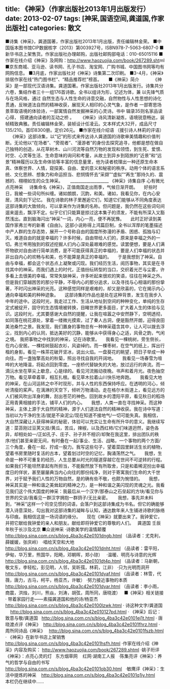 title: 《神采》（作家出版社2013年1月出版发行）
date: 2013-02-07
tags: [神采,国语空间,龚道国,作家出版社]
categories: 散文
---
   ■诗集《神采》，龚道国著，作家出版社2013年1月出版，责任编辑林金荣。
   ■中国版本图书馆CIP数据核字（2013）第003927号，ISBN978-7-5063-6807-0
    ■新华书店上架售货。作家出版社办理邮购，出版社邮购部电话：010-65015116
    ■作家在线介绍《神采》及网购：http://www.haozuojia.com/book/267289.sht<!-- more -->ml
    ■京东商城、亚马逊、读书网、孔子书店、淘宝网、广购书城、中国图书网等均有网购信息。
    ■3月底，作家出版社对《神采》诗集第二次印刷。
    ■3-4月，《神采》排居作家在线“热门图书栏”、“精品推荐栏”榜首。
     　
   ■《神采》简介
   &nbsp;
    &nbsp;
   &nbsp;
   &nbsp;
    &nbsp;
   《神采》是一部现代汉语诗集。龚道国著。作家出版社2013年1月出版发行。诗集共分六卷，集结作者三十一组176首诗歌。全书以组诗为形，记述为体，兼
   以先锋气质与在场风格，通过
   自然生态与人性生命的诗意交融，自然物性与人性思想的诗化贯通，反映道法自然的精神收获，展现天人相印的心灵气象，是作者
   一部寄思场景萃取语境的体验诗，一部寓情自然发掘神采的心灵诗。书中
   辑录35则名家品读心得，
   搭建通向读者的互动之桥
   。
   &nbsp;
    &nbsp;
   《神采》诗风清新凝炼，语境锐意畅达，装帧精致典雅。责任编辑林金荣，装帧设计任凌云。文本样式大32开，成品尺寸135/210。首印8300册。定价26元。
    ■作家在线介绍语
    （援引诗人林莉的评语）
    &nbsp;
     &nbsp;
     《神采》这部诗集，以“记”的形式来传达诗人龚道国的诗歌审美情趣和价值判断。无论他以“在场者”、“旁观者”、“漫游者”的身份去探究追寻，他都是想在做自己独特的创造，从花草树木、山川河流等自然万物的发现和领悟，到生死、爱恨、时空、心灵等生活、生命意味的询问和考量，从故土到异乡到陌旅的“近景”和“远景”精神履历以及生命体验等丰富的信息量里，他为读者梳理出一种还原生命本真、体察世界、人情，窥探美、自由、爱的意义和秘密的秩序。动用个体的语言系统、文化思辨、想象力和命运担当、悲悯情怀去“采撷”“虚拟”“再生”那持久的、震撼的、栩栩如生的众生神采。
   &nbsp;&nbsp;&nbsp;&nbsp;
    ___________________
   《神采》诗集自序
   心有微光点亮神采
   &nbsp;
    &nbsp;
    诗集命名《神采》，正值南国走出雨季，气候日渐开朗。
   &nbsp;
    &nbsp;
    好些时日，我被一些词句所纠缠。诸如朗朗，沉韵，和美。诸如，我看见你，在内心安居，清风刻下记忆。
    我在诗歌的林子里邂逅它们，知道它们能够从不同角度表达这部诗集的大致倾向，可以拿来作为诗集的名称。但问题是，我仍然在这些词句间遛来遛去，飘浮不定。似乎它们只能算是掠过这本集子的须发，不能有所深入又豁然浅出。直到脑海闪出“神采”一词，内心一亮，便不再犹豫。
   &nbsp;
    &nbsp;
    此时正好读到美国作家弗兰岑的新著《自由》。这部小说称得上鸿篇巨制，全书以浑厚的笔墨描述中产人群的生存态势，展开一个号称自由的国度所弥漫的矛盾、困惑、孤独与幻灭。难道自由的就是幸福的？许多时候，自由带给人们的，原来是幸福之外的一切。弗兰岑用独到的叙述挖掘人们内心深处最艰难的感觉。读罢便想，要是人们满怀物欲对自由进行简单消费，是不可能获得真正的幸福的，要是人们幸福的状态并非出自内心的欢畅与和美，也不能算是真正的幸福的。
   &nbsp;
    &nbsp;
    于是我想到了神采。自由与幸福，都会这个状态点上凝聚或闪现。我们经历生活，阅历事物，其实是在寻找其中的神采。而我们遇上的时代，正值纷纭转型的当口，交织着光芒与尘雾，许多看上去很美的幸福，常常失缺神采，许多听起来很欢的笑语，往往在神采之外。但是我们穿越困苦的那分平静，不辱内心的那分追求，以及寻找与心相谐的那份挚著，不时闪出神采的光亮。这种感觉同样是艰难的，却又是欣喜的，它在揭示内心通向幸福和美的种种迹象。
   &nbsp;
    &nbsp;
    这部诗集的作品也是处在这种背景，发生在我步入中年的途中。这段时光，我走过工作、生活从地址到空间的种种变化，单纯的生存定式被绽开，固守的生态情境被转换，目睹世界更多面目，扩大着人生的体验与见识。这段时光，尤其要感谢大自然的提醒，让我在喧嚣之中安然静下，空明透彻，如同落在桃花源处，掌着一缕微光摸索，过了秦人古洞，便是豁然开朗，迎得良田美池桑竹之景。我发现，我们置身的事物总有一种神采蕴含其中，让人可以拨去浮尘，找到内心的认同，抵达美好的沉静，能够从中获得身心之适，风骨之韵，气闲之境。
   我把事物之中找到的神采，记在诗歌里。
   &nbsp;
    &nbsp;
    我看见一棵桃树，旁生侧长，在内心安居。一棵桂树鼓起衣衫，风姿绰约。而一棵枣树，在空气的纸上，挥出行楷的身影。看见一株茶花破开坚冰，说出火焰。一盘葵花的眺望，把日子举成一种向往。而一盏独擎高处的秋菊，照出寻找自我的开阔地。
   &nbsp;
    &nbsp;
    我看见一场春雪为喧哗的大地降温，将起点回到零度。一座桥代替缺失的大地，放过远行的奔流。而一滴沅水坐在草尖上歇息，心是绿的。看见河流搬动夜晚。书声和着月光。夜色抽空万物。看见草牵着草，相互扎根。看见草木拉着山川快乐地奔跑。
   &nbsp;
    &nbsp;
    我看见大地的神采，在山河运转之中不时现形，并与人性的东西保持呼应。在透明的河心，倾听清瘦的桨声。在漓淋的天空下，倾听万物涌动。走在格尔木街道上，看见远方的人们被风吹出浑身的舞，刮出苍茫的神色。回到故乡的澧阳平原，看见秋日的稻场正用青黄相接的手法，铺平人们的内心。
   &nbsp;
    &nbsp;
    我想，人类一直在寻找神采。而这种神采，主体上源于大自然的精神，源于人们道法自然的精神收获。我在诗中写道：当初以为干净的生活/就是不染泥尘/现在知道不接地气/一切可能失真。我相信，大自然深藏让人获得神采的秘密，体验可以充实让生命有所升华的意义。我继续写道：菜苔刚过豆荚又挂/黄瓜，苦瓜，辣椒，以及西红柿/它们味道迥然，姿色各异，却相处如一/正如孔子、庄子、孙子并不相识/却聚在我这里，排出团队的秩序/他们甚至亲密无间，有时叠在一起/事业、生活、战略，一个事物的两个方面/三个角度，叠在一起，拧成一股力。我写这些句子，望着菜园里鲜活生长的植物，望着书房里随时复活的古本，望着划过时空的记忆，胸涌荡然之气。
   &nbsp;
    &nbsp;
    我想，生命是一种不可重复的经历，人生总要从时光的隧道穿越它在世间不可逆转的行程。如果我们不能坦然拿起有所担当，不能毅然放下有所取舍，只是和着稀泥扮出幸福度日的佯状，甚至屡屡典当内心向往的那份纯净，则对于寄寓我们生命的大千世界，对于赋予我们人性的万物自然，是的确有些不敬，也颇为惋惜的。
   &nbsp;
    &nbsp;
    我想，神采其实是一种和谐之美耸起的精神之力，是一种和谐之美闪现的灵魂之光。我看见我们这个伟大国度的神采：我最后从一个汉字/那泰山之石垒起的方块/看见你与世界的交谈/我看见一群汉字拥抱一群鸽子/无比亲密。&nbsp;
   &nbsp;
    &nbsp;
    我想，事先并未料到，“神采”这样一个司空见惯的词语，会落户到这部诗集成为书名。但它的确能够潜入诗意深处，勾出我对这部诗集的凝眸与认知，通达数年来人生铺进诗歌的脉络与印痕。我相信这是一场词语的缘分。
   &nbsp;
    &nbsp;
    现在《神采》就要出来了。我钟爱它，并把它献给我钟爱的亲人和朋友。献给即将钟爱它的尊敬的人们。
   &nbsp;
   龚道国
   壬辰年秋于长沙及北京
   ■众说神采
   &middot;诗歌美学的温情颠覆
   http://blog.sina.com.cn/s/blog_4ba3c42e0101dngb.html
   （品读者：尤克利，薛媛媛，张庆岭）
   &middot;唱给天空和大地 &nbsp;
    &nbsp;
   http://blog.sina.com.cn/s/blog_4ba3c42e0101dnht.html
   （品读者：雷平阳，伊甸，华万里，熊国华，阳飏，邓朝晖，郑小琼）
    &nbsp;
   &middot;温暖、明亮与诗意的光辉 &nbsp;
   &nbsp;
   http://blog.sina.com.cn/s/blog_4ba3c42e0101dt4p.html
   （品读者：马新朝，敬文东，李轻松，彭见明，人邻，吴昕孺，林莉，江非）
   &middot;只为光明而洞开 &nbsp;
    &nbsp;
    &nbsp;
   http://blog.sina.com.cn/s/blog_4ba3c42e0101dyaf.html
   （品读者：林雪，代薇，唐力，古马，柯平，杨亚杰，许敏）
   &middot;努力接近事物的本质 &nbsp;
    &nbsp;
    &nbsp;
   http://blog.sina.com.cn/s/blog_4ba3c42e0101dyar.html
   （品读者：李小雨，商震，洪烛，刘川，熊焱，刘涛，胡弦，周所同，唐晓渡）
    &nbsp;
   ■《神采》相关链接
   &middot;
   带着家园行走——素描龚道国和他的诗/杨亚杰&nbsp;
   http://blog.sina.com.cn/s/blog_4ba3c42e0100lzwk.html
    &middot;
   诗这种文字/龚道国&nbsp;
   &nbsp;
   &nbsp;
   http://blog.sina.com.cn/s/blog_4ba3c42e010127pd.html
   &middot;
   《神采》后记：致意与敬/龚道国 &nbsp;
   http://blog.sina.com.cn/s/blog_4ba3c42e0101ej1t.html
   &middot;
   唐晓渡点评《神采》&nbsp;
   http://blog.sina.com.cn/s/blog_4ba3c42e0101fhrz.html
   &middot;
   周所同诗品《神采》 &nbsp;
   http://blog.sina.com.cn/s/blog_4ba3c42e0101fszb.html
   &middot;
   《神采》在新华书店上架销售&nbsp;
   http://blog.sina.com.cn/s/blog_4ba3c42e0101hsfh.html
   &middot;作家在线介绍《神采》内容及购买：
   http://www.haozuojia.com/book/267289.shtml
   &middot;姚子珩评《神采》：点亮心灵的灯 &nbsp;
   东方烟草网
   &nbsp;&nbsp;
   红网&middot;湖南工人报
   &nbsp;
   &middot;陈集亮评《神采》：养气的哲学与自由的书写&nbsp;
   http://blog.sina.com.cn/s/blog_4ba3c42e0101ob30.html
   &nbsp;
   &middot;敏鹰评《神采》：生活中提炼的神采&nbsp;
   &nbsp;
   http://blog.sina.com.cn/s/blog_4ba3c42e0101q1iy.html&nbsp;
    &nbsp;
   &nbsp;
   本栏仍在继续中……
